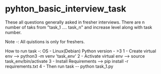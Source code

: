 # pyhton_basic_interview_task

These all questions generally asked in fresher interviews. There are n number of taks from "task_1 .... task_n" and increase level along with task number.

Note -: All quistions is only for freshers.

How to run task -:
OS - Linux(Debian)
Python version - >3
1 - Create virtual env --> python3 -m venv 'task_env'
2 - Activate virtual env --> source task_env/bin/activate
3 - Install Requirements --> pip install -r requirements.txt
4 - Then run task -- python task_1.py

